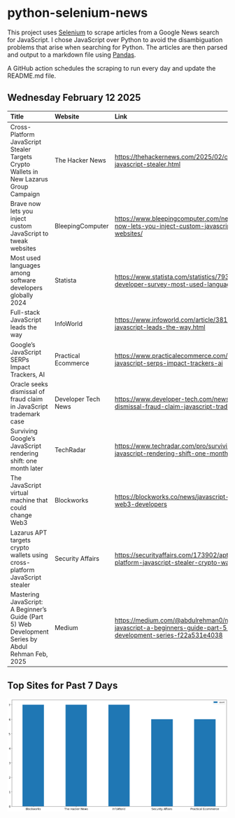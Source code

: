 # python-selenium-news

This project uses [Selenium](https://www.seleniumhq.org/) to scrape articles from a Google News search for JavaScript.
I chose JavaScript over Python to avoid the disambiguation problems that arise when searching for Python.
The articles are then parsed and output to a markdown file using [Pandas](https://pandas.pydata.org/).

A GitHub action schedules the scraping to run every day and update the README.md file.

## Wednesday February 12 2025


| Title                                                                                                 | Website             | Link                                                                                                               |
|:------------------------------------------------------------------------------------------------------|:--------------------|:-------------------------------------------------------------------------------------------------------------------|
| Cross-Platform JavaScript Stealer Targets Crypto Wallets in New Lazarus Group Campaign                | The Hacker News     | https://thehackernews.com/2025/02/cross-platform-javascript-stealer.html                                           |
| Brave now lets you inject custom JavaScript to tweak websites                                         | BleepingComputer    | https://www.bleepingcomputer.com/news/software/brave-now-lets-you-inject-custom-javascript-to-tweak-websites/      |
| Most used languages among software developers globally 2024                                           | Statista            | https://www.statista.com/statistics/793628/worldwide-developer-survey-most-used-languages/                         |
| Full-stack JavaScript leads the way                                                                   | InfoWorld           | https://www.infoworld.com/article/3818841/full-stack-javascript-leads-the-way.html                                 |
| Google’s JavaScript SERPs Impact Trackers, AI                                                         | Practical Ecommerce | https://www.practicalecommerce.com/googles-javascript-serps-impact-trackers-ai                                     |
| Oracle seeks dismissal of fraud claim in JavaScript trademark case                                    | Developer Tech News | https://www.developer-tech.com/news/oracle-seeks-dismissal-fraud-claim-javascript-trademark-case/                  |
| Surviving Google’s JavaScript rendering shift: one month later                                        | TechRadar           | https://www.techradar.com/pro/surviving-googles-javascript-rendering-shift-one-month-later                         |
| The JavaScript virtual machine that could change Web3                                                 | Blockworks          | https://blockworks.co/news/javascript-vm-to-attract-web3-developers                                                |
| Lazarus APT targets crypto wallets using cross-platform JavaScript stealer                            | Security Affairs    | https://securityaffairs.com/173902/apt/lazarus-cross-platform-javascript-stealer-crypto-wallets.html               |
| Mastering JavaScript: A Beginner’s Guide (Part 5)  Web Development Series  by Abdul Rehman  Feb, 2025 | Medium              | https://medium.com/@abdulrehman0/mastering-javascript-a-beginners-guide-part-5-web-development-series-f22a531e4038 |
## Top Sites for Past 7 Days

![Graph of Top Sites](https://raw.githubusercontent.com/dan-mba/python-selenium-news/main/last-week.png)
